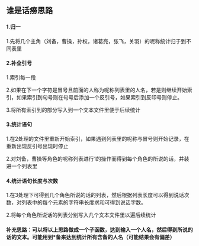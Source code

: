 ## 谁是话痨思路

#### 1.归一

1.先将几个主角（刘备，曹操，孙权，诸葛亮，张飞，关羽）的呢称统计归于到不同表里

#### 2.补全引号

1.索引每一段

2.如果在下一个字符是冒号且前面的人称为呢称列表里的人名，若是则继续开始索引，如果索引到句号则在句号后添加一个反引号，如果索引到反印号则停止。

3.将所有索引到的部分写入到一个文本文件里便于后续统计

#### 3.统计语句

1.在2处理的文件里重新开始索引，如果遇到列表里的呢称与冒号则开始记录，在重新出现反引号出现时停止

2.对刘备，曹操等角色的呢称列表进行1的操作而得到每个角色的所说的话，并装进一个列表里

#### 4.统计语句长度与次数

1.在3处理下可得到几个角色所说的话的列表，然后根据列表长度可以得到说话次数，对列表中的每个元素的字符串长度求和可得到说话字数。

2.将每个角色所说话的列表分别写入几个文本文件里以遍后续统计

#### 补充思路：可以将以上思路做成一个子函数，达到输入一个人名，然后得到所说的话的文本。可能用到*备来达到统计所有含备的人名（可能结果会有偏差）

#### 

